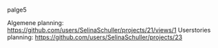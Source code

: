 palge5

Algemene planning: https://github.com/users/SelinaSchuller/projects/21/views/1
Userstories planning: https://github.com/users/SelinaSchuller/projects/23
